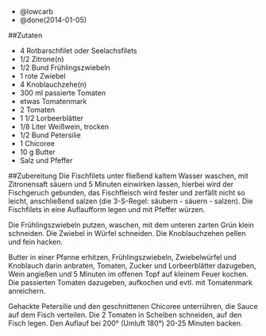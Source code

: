 - @lowcarb
- @done(2014-01-05)

##Zutaten
- 4  	Rotbarschfilet oder Seelachsfilets
- 1/2  	Zitrone(n)
- 1/2 Bund 	Frühlingszwiebeln
- 1     rote Zwiebel
- 4  	Knoblauchzehe(n)
- 300 ml passierte Tomaten
- etwas Tomatenmark 
- 2 Tomaten
- 1 1/2  	Lorbeerblätter
- 1/8 Liter 	Weißwein, trocken
- 1/2 Bund 	Petersilie
- 1 Chicoree
- 10 g 	Butter
- Salz und Pfeffer

##Zubereitung
Die Fischfilets unter fließend kaltem Wasser waschen, mit Zitronensaft säuern und 5 Minuten einwirken lassen, hierbei wird der Fischgeruch gebunden, das Fischfleisch wird fester und zerfällt nicht so leicht, anschließend salzen (die 3-S-Regel: säubern - säuern - salzen). Die Fischfilets in eine Auflaufform legen und mit Pfeffer würzen.

Die Frühlingszwiebeln putzen, waschen, mit dem unteren zarten Grün klein schneiden. Die Zwiebel in Würfel schneiden. Die Knoblauchzehen pellen und fein hacken. 

Butter in einer Pfanne erhitzen, Frühlingszwiebeln, Zwiebelwürfel und Knoblauch darin anbraten, Tomaten, Zucker und Lorbeerblätter dazugeben, Wein angießen und 5 Minuten im offenen Topf auf kleinem Feuer kochen. Die passierten Tomaten dazugeben, aufkochen und evtl. mit Tomatenmark anreichern.

Gehackte Petersilie und den geschnittenen Chicoree unterrühren, die Sauce auf dem Fisch verteilen. Die  2 Tomaten in Scheiben schneiden, auf den Fisch legen. Den Auflauf bei 200° (Umluft 180°) 20-25 Minuten backen. 